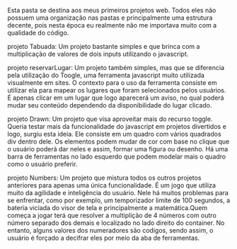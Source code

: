 Esta pasta se destina aos meus primeiros projetos web. Todos eles não possuem uma organização nas pastas e principalmente uma estrutura decente, pois nesta época eu realmente não me importava muito com a qualidade do código.

projeto Tabuada:
Um projeto bastante simples e que brinca com a multiplicação de valores de dois inputs utilizando o javascript. 

projeto reservarLugar:
Um projeto também simples, mas que se diferencia pela utilização do Toogle, uma ferramenta javascript muito utilizada visualmente em sites. O contexto para o uso da ferramenta consiste em
utilizar ela para mapear os lugares que foram selecionados pelos usuários. É apenas clicar em um lugar que logo aparecerá um aviso, no qual poderá mudar seu conteúdo dependendo da 
disponibilidade do lugar clicado.

projeto Drawn:
Um projeto que visa aproveitar mais do recurso toggle. Queria testar mais da funcionalidade do javascript em projetos divertidos e logo, surgiu esta ideia. Ele consiste em um quadro com vários quadrados div dentro dele. Os elementos podem mudar de cor com base no clique que o usuário poderá dar neles e assim, formar uma figura ou desenho. Há uma barra de ferramentas no lado esquerdo que podem modelar mais o quadro como o usuário preferir.

projeto Numbers:
Um projeto que mistura todos os outros projetos anteriores para apenas uma única funcionalidade. É um jogo que utiliza muito da agilidade e inteligência do usuário. Nele há muitos problemas para se enfrentar, como por exemplo, um temporizador limite de 100 segundos, a bateria viciada do visor de tela e principalmente a matemática.Quem começa a jogar terá que resolver a multiplição de 4 números com outro número separado dos demais e localizado no lado direito do container. No entanto, alguns valores dos numeradores são codigos, sendo assim, o usuário é forçado a decifrar eles por meio da aba de ferramentas.


